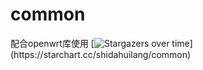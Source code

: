 # common
配合openwrt库使用
[![Stargazers over time]([https://starchart.cc/shidahuilang/common](https://github.com/shidahuilang/common).svg)](https://starchart.cc/shidahuilang/common)
